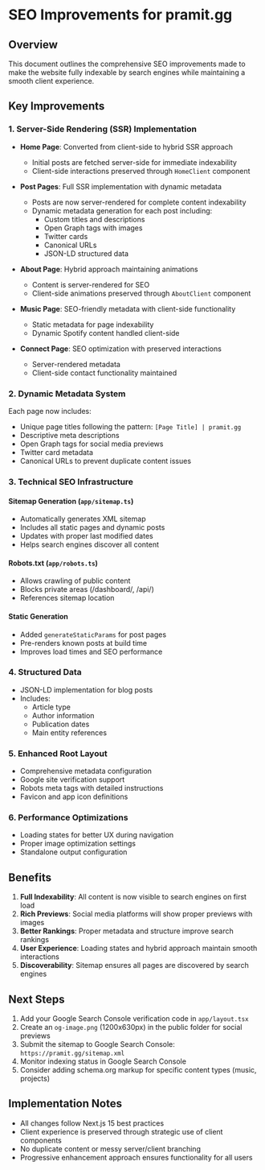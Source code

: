 # SEO Improvements for pramit.gg

## Overview
This document outlines the comprehensive SEO improvements made to make the website fully indexable by search engines while maintaining a smooth client experience.

## Key Improvements

### 1. Server-Side Rendering (SSR) Implementation
- **Home Page**: Converted from client-side to hybrid SSR approach
  - Initial posts are fetched server-side for immediate indexability
  - Client-side interactions preserved through `HomeClient` component
  
- **Post Pages**: Full SSR implementation with dynamic metadata
  - Posts are now server-rendered for complete content indexability
  - Dynamic metadata generation for each post including:
    - Custom titles and descriptions
    - Open Graph tags with images
    - Twitter cards
    - Canonical URLs
    - JSON-LD structured data

- **About Page**: Hybrid approach maintaining animations
  - Content is server-rendered for SEO
  - Client-side animations preserved through `AboutClient` component

- **Music Page**: SEO-friendly metadata with client-side functionality
  - Static metadata for page indexability
  - Dynamic Spotify content handled client-side

- **Connect Page**: SEO optimization with preserved interactions
  - Server-rendered metadata
  - Client-side contact functionality maintained

### 2. Dynamic Metadata System
Each page now includes:
- Unique page titles following the pattern: `[Page Title] | pramit.gg`
- Descriptive meta descriptions
- Open Graph tags for social media previews
- Twitter card metadata
- Canonical URLs to prevent duplicate content issues

### 3. Technical SEO Infrastructure

#### Sitemap Generation (`app/sitemap.ts`)
- Automatically generates XML sitemap
- Includes all static pages and dynamic posts
- Updates with proper last modified dates
- Helps search engines discover all content

#### Robots.txt (`app/robots.ts`)
- Allows crawling of public content
- Blocks private areas (/dashboard/, /api/)
- References sitemap location

#### Static Generation
- Added `generateStaticParams` for post pages
- Pre-renders known posts at build time
- Improves load times and SEO performance

### 4. Structured Data
- JSON-LD implementation for blog posts
- Includes:
  - Article type
  - Author information
  - Publication dates
  - Main entity references

### 5. Enhanced Root Layout
- Comprehensive metadata configuration
- Google site verification support
- Robots meta tags with detailed instructions
- Favicon and app icon definitions

### 6. Performance Optimizations
- Loading states for better UX during navigation
- Proper image optimization settings
- Standalone output configuration

## Benefits

1. **Full Indexability**: All content is now visible to search engines on first load
2. **Rich Previews**: Social media platforms will show proper previews with images
3. **Better Rankings**: Proper metadata and structure improve search rankings
4. **User Experience**: Loading states and hybrid approach maintain smooth interactions
5. **Discoverability**: Sitemap ensures all pages are discovered by search engines

## Next Steps

1. Add your Google Search Console verification code in `app/layout.tsx`
2. Create an `og-image.png` (1200x630px) in the public folder for social previews
3. Submit the sitemap to Google Search Console: `https://pramit.gg/sitemap.xml`
4. Monitor indexing status in Google Search Console
5. Consider adding schema.org markup for specific content types (music, projects)

## Implementation Notes

- All changes follow Next.js 15 best practices
- Client experience is preserved through strategic use of client components
- No duplicate content or messy server/client branching
- Progressive enhancement approach ensures functionality for all users